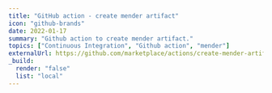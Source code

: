 ```yaml
---
title: "GitHub action - create mender artifact"
icon: "github-brands"
date: 2022-01-17
summary: "Github action to create mender artifact."
topics: ["Continuous Integration", "Github action", "mender"]
externalUrl: https://github.com/marketplace/actions/create-mender-artifact-module-image
_build:
  render: "false"
  list: "local"
---
```

